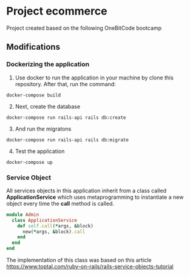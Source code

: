 # Project ecommerce

Project created based on the following OneBitCode bootcamp

## Modifications

### Dockerizing the application

1. Use docker to run the application in your machine by clone this repository. After that, run the command:
```
docker-compose build
```
2. Next, create the database
```
docker-compose run rails-api rails db:create
```
3. And run the migratons
```
docker-compose run rails-api rails db:migrate
```
4. Test the application
```
docker-compose up
```


### Service Object

All services objects in this application inherit from a class called **ApplicationService** which uses metaprogramming to instantiate a new object every time the **call** method is called. 
~~~ruby
module Admin
  class ApplicationService
    def self.call(*args, &block)
      new(*args, &block).call
    end
  end
end
~~~
The implementation of this class was based on this article https://www.toptal.com/ruby-on-rails/rails-service-objects-tutorial
